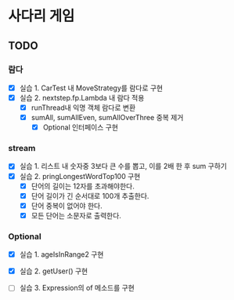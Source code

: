 # 사다리 게임

## TODO
### 람다
- [X] 실습 1. CarTest 내 MoveStrategy를 람다로 구현
- [X] 실습 2. nextstep.fp.Lambda 내 람다 적용
  - [X] runThread내 익명 객체 람다로 변환
  - [X] sumAll, sumAllEven, sumAllOverThree 중복 제거 
    - [X] Optional 인터페이스 구현

### stream
- [X] 실습 1. 리스트 내 숫자중 3보다 큰 수를 뽑고, 이를 2배 한 후 sum 구하기
- [X] 실습 2. pringLongestWordTop100 구현
  - [X] 단어의 길이는 12자를 초과해야한다.
  - [X] 단어 길이가 긴 순서대로 100개 추출한다.
  - [X] 단어 중복이 없어야 한다. 
  - [X] 모든 단어는 소문자로 출력한다. 

### Optional
- [X] 실습 1. ageIsInRange2 구현
- [X] 실습 2. getUser() 구현
- [ ] 실습 3. Expression의 of 메소드를 구현
 